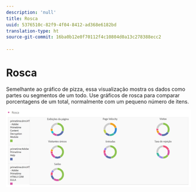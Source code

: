```yaml
---
description: 'null'
title: Rosca
uuid: 5376510c-82f9-4f04-8412-ad368e6182bd
translation-type: ht
source-git-commit: 16ba0b12e0f70112f4c10804d0a13c278388ecc2

---
```



# Rosca

Semelhante ao gráfico de pizza, essa visualização mostra os dados como partes ou segmentos de um todo. Use gráficos de rosca para comparar porcentagens de um total, normalmente com um pequeno número de itens.

![](assets/donut.png)

